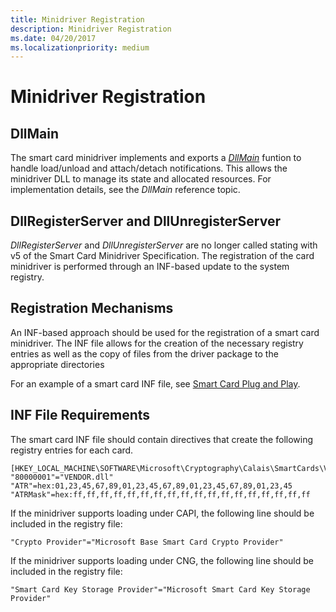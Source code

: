 ```yaml
---
title: Minidriver Registration
description: Minidriver Registration
ms.date: 04/20/2017
ms.localizationpriority: medium
---
```


# Minidriver Registration


## <span id="DllMain"></span><span id="dllmain"></span><span id="DLLMAIN"></span>DllMain


The smart card minidriver implements and exports a [*DllMain*](/windows/desktop/Dlls/dllmain) funtion to handle load/unload and attach/detach notifications. This allows the minidriver DLL to manage its state and allocated resources. For implementation details, see the *DllMain* reference topic.

## <span id="DllRegisterServer_and_DllUnregisterServer"></span><span id="dllregisterserver_and_dllunregisterserver"></span><span id="DLLREGISTERSERVER_AND_DLLUNREGISTERSERVER"></span>DllRegisterServer and DllUnregisterServer


*DllRegisterServer* and *DllUnregisterServer* are no longer called stating with v5 of the Smart Card Minidriver Specification. The registration of the card minidriver is performed through an INF-based update to the system registry.

## <span id="_Registration_Mechanisms"></span><span id="_registration_mechanisms"></span><span id="_REGISTRATION_MECHANISMS"></span> Registration Mechanisms


An INF-based approach should be used for the registration of a smart card minidriver. The INF file allows for the creation of the necessary registry entries as well as the copy of files from the driver package to the appropriate directories

For an example of a smart card INF file, see [Smart Card Plug and Play](smart-card-plug-and-play.md).

## <span id="INF_File_Requirements"></span><span id="inf_file_requirements"></span><span id="INF_FILE_REQUIREMENTS"></span>INF File Requirements


The smart card INF file should contain directives that create the following registry entries for each card.

``` syntax
[HKEY_LOCAL_MACHINE\SOFTWARE\Microsoft\Cryptography\Calais\SmartCards\VENDORCARDNAME]
"80000001"="VENDOR.dll"
"ATR"=hex:01,23,45,67,89,01,23,45,67,89,01,23,45,67,89,01,23,45
"ATRMask"=hex:ff,ff,ff,ff,ff,ff,ff,ff,ff,ff,ff,ff,ff,ff,ff,ff,ff,ff
```

If the minidriver supports loading under CAPI, the following line should be included in the registry file:

``` syntax
"Crypto Provider"="Microsoft Base Smart Card Crypto Provider"
```

If the minidriver supports loading under CNG, the following line should be included in the registry file:

``` syntax
"Smart Card Key Storage Provider"="Microsoft Smart Card Key Storage Provider"
```

 

